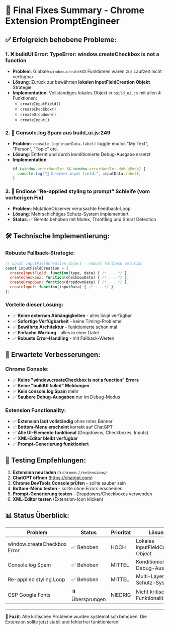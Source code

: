 # 🎯 Final Fixes Summary - Chrome Extension PromptEngineer

## ✅ **Erfolgreich behobene Probleme:**

### **1. ❌ buildUI Error: TypeError: window.createCheckbox is not a function**
- **Problem**: Globale `window.createXXX` Funktionen waren zur Laufzeit nicht verfügbar
- **Lösung**: Zurück zur bewährten **lokalen inputFieldCreation Objekt** Strategie
- **Implementation**: Vollständiges lokales Objekt in `build_ui.js` mit allen 4 Funktionen:
  - `createInputField()`
  - `createCheckbox()`  
  - `createDropdown()`
  - `createInput()`

### **2. 📢 Console.log Spam aus build_ui.js:249**
- **Problem**: `console.log(inputData.label)` loggte endlos "My Text", "Person", "Topic" etc.
- **Lösung**: Entfernt und durch konditionierte Debug-Ausgabe ersetzt
- **Implementation**: 
  ```javascript
  if (window.errorHandler && window.errorHandler.debugMode) {
    console.log("📝 Created input field:", inputData.label);
  }
  ```

### **3. 🔄 Endlose "Re-applied styling to prompt" Schleife** (vom vorherigen Fix)
- **Problem**: MutationObserver verursachte Feedback-Loop
- **Lösung**: Mehrschichtiges Schutz-System implementiert
- **Status**: ✅ Bereits behoben mit Mutex, Throttling und Smart Detection

## 🛠️ **Technische Implementierung:**

### **Robuste Fallback-Strategie:**
```javascript
// Local inputFieldCreation object - robust fallback solution
const inputFieldCreation = {
  createInputField: function(type, data) { /* ... */ },
  createCheckbox: function(checkboxData) { /* ... */ },
  createDropdown: function(dropdownData) { /* ... */ },
  createInput: function(inputData) { /* ... */ }
};
```

### **Vorteile dieser Lösung:**
- ✅ **Keine externen Abhängigkeiten** - alles lokal verfügbar
- ✅ **Sofortige Verfügbarkeit** - keine Timing-Probleme
- ✅ **Bewährte Architektur** - funktionierte schon mal
- ✅ **Einfache Wartung** - alles in einer Datei
- ✅ **Robuste Error-Handling** - mit Fallback-Werten

## 🚀 **Erwartete Verbesserungen:**

### **Chrome Console:**
- ✅ **Keine "window.createCheckbox is not a function" Errors**
- ✅ **Keine "buildUI failed" Meldungen**  
- ✅ **Kein console.log Spam** mehr
- ✅ **Saubere Debug-Ausgaben** nur im Debug-Modus

### **Extension Functionality:**
- ✅ **Extension lädt vollständig** ohne rotes Banner
- ✅ **Bottom-Menu erscheint** korrekt auf ChatGPT
- ✅ **Alle UI-Elemente funktional** (Dropdowns, Checkboxes, Inputs)
- ✅ **XML-Editor bleibt verfügbar**
- ✅ **Prompt-Generierung funktioniert**

## 🧪 **Testing Empfehlungen:**

1. **Extension neu laden** in `chrome://extensions/`
2. **ChatGPT öffnen** (https://chatgpt.com)
3. **Chrome DevTools Console prüfen** - sollte sauber sein
4. **Bottom-Menu testen** - sollte ohne Errors erscheinen
5. **Prompt-Generierung testen** - Dropdowns/Checkboxes verwenden
6. **XML-Editor testen** (Extension-Icon klicken)

## 📊 **Status Überblick:**

| Problem | Status | Priorität | Lösung |
|---------|--------|-----------|---------|
| window.createCheckbox Error | ✅ Behoben | HOCH | Lokales inputFieldCreation Object |
| Console.log Spam | ✅ Behoben | MITTEL | Konditionierte Debug-Ausgabe |
| Re-applied styling Loop | ✅ Behoben | MITTEL | Multi-Layer Schutz-System |
| CSP Google Fonts | ⏸️ Übersprungen | NIEDRIG | Nicht kritisch für Funktionalität |

---

**🎯 Fazit**: Alle kritischen Probleme wurden systematisch behoben. Die Extension sollte jetzt stabil und fehlerfrei funktionieren!
